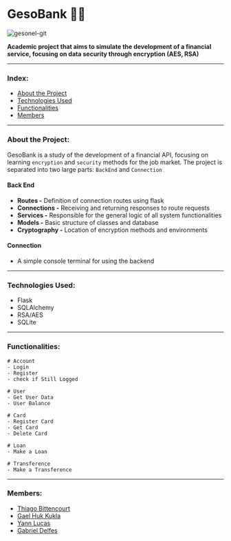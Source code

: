 # GesoBank 🦆💸
![gesonel-git](https://github.com/oThiagoBittencourt/GesoBank/assets/106789198/1e8ea819-1d31-467c-bc96-d3d053c55a4a)

**Academic project that aims to simulate the development of a financial service, focusing on data security through encryption (AES, RSA)**

---

### Index:
<!--ts-->
   * [About the Project](#about-the-project)
   * [Technologies Used](#technologies-used)
   * [Functionalities](#functionalities)
   * [Members](#members)
<!--te-->

---

### About the Project:
GesoBank is a study of the development of a financial API, focusing on learning `encryption` and `security` methods for the job market.
The project is separated into two large parts: `BackEnd` and `Connection`

#### Back End
- **Routes -** Definition of connection routes using flask
- **Connections -** Receiving and returning responses to route requests
- **Services -** Responsible for the general logic of all system functionalities
- **Models -** Basic structure of classes and database
- **Cryptography -** Location of encryption methods and environments

#### Connection
- A simple console terminal for using the backend

---

### Technologies Used:
- Flask
- SQLAlchemy
- RSA/AES
- SQLite

---

### Functionalities:
```
# Account
- Login
- Register
- check if Still Logged

# User
- Get User Data
- User Balance

# Card
- Register Card
- Get Card
- Delete Card

# Loan
- Make a Loan

# Transference
- Make a Transference
```

---

### Members:
- [Thiago Bittencourt](https://github.com/oThiagoBittencourt)
- [Gael Huk Kukla](https://github.com/kyeruii)
- [Yann Lucas](https://github.com/Y4nnLS)
- [Gabriel Delfes](https://github.com/Gabrielmd3)
